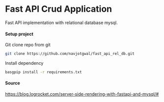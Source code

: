 # Fast API Crud Application

Fast API implementation with relational database mysql.

#### Setup project

Git clone repo from git

```bash 
git clone https://github.com/navjotgwal/fast_api_rel_db.git
```

Install dependency 

``` bash
basgpip install -r requirements.txt
```

#### Source

https://blog.logrocket.com/server-side-rendering-with-fastapi-and-mysql/#
